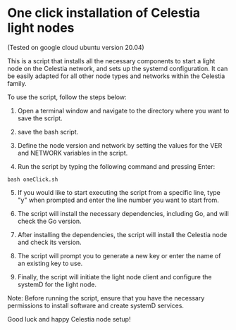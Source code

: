 # One click installation of Celestia light nodes
(Tested on google cloud ubuntu version 20.04)

This is a script that installs all the necessary components to start a light node on the Celestia network, and sets up the systemd configuration. It can be easily adapted for all other node types and networks within the Celestia family.

To use the script, follow the steps below:

1. Open a terminal window and navigate to the directory where you want to save the script.

2. save the bash script.

3. Define the node version and network by setting the values for the VER and NETWORK variables in the script.

4. Run the script by typing the following command and pressing Enter:
```
bash oneClick.sh
```

5. If you would like to start executing the script from a specific line, type "y" when prompted and enter the line number you want to start from.

6. The script will install the necessary dependencies, including Go, and will check the Go version.

7. After installing the dependencies, the script will install the Celestia node and check its version.

8. The script will prompt you to generate a new key or enter the name of an existing key to use.

9. Finally, the script will initiate the light node client and configure the systemD for the light node.

Note: Before running the script, ensure that you have the necessary permissions to install software and create systemD services.

Good luck and happy Celestia node setup!
